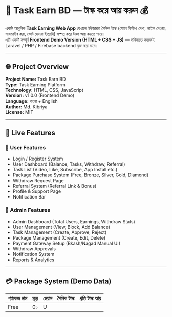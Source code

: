 # 💼 Task Earn BD — টাস্ক করে আয় করুন 💰

একটি আধুনিক **Task Earning Web App** যেখানে ইউজাররা দৈনিক টাস্ক (যেমন ভিডিও দেখা, লাইক দেওয়া, সাবস্ক্রাইব করা, ভোট দেওয়া ইত্যাদি) সম্পন্ন করে টাকা আয় করতে পারে।  
এটি একটি সম্পূর্ণ **Frontend Demo Version (HTML + CSS + JS)** — ভবিষ্যতে সহজেই Laravel / PHP / Firebase backend যুক্ত করা যাবে।

---

## 🌐 Project Overview

**Project Name:** Task Earn BD  
**Type:** Task Earning Platform  
**Technology:** HTML, CSS, JavaScript  
**Version:** v1.0.0 (Frontend Demo)  
**Language:** বাংলা + English  
**Author:** Md. Kibriya  
**License:** MIT  

---

## 🚀 Live Features

### 👤 User Features
- Login / Register System  
- User Dashboard (Balance, Tasks, Withdraw, Referral)  
- Task List (Video, Like, Subscribe, App Install etc.)  
- Package Purchase System (Free, Bronze, Silver, Gold, Diamond)  
- Withdraw Request Page  
- Referral System (Referral Link & Bonus)  
- Profile & Support Page  
- Notification Bar  

### 👑 Admin Features
- Admin Dashboard (Total Users, Earnings, Withdraw Stats)  
- User Management (View, Block, Add Balance)  
- Task Management (Create, Approve, Reject)  
- Package Management (Create, Edit, Delete)  
- Payment Gateway Setup (Bkash/Nagad Manual UI)  
- Withdraw Approvals  
- Notification System  
- Reports & Analytics  

---

## 💳 Package System (Demo Data)

| প্যাকেজ নাম | মূল্য | মেয়াদ | দৈনিক টাস্ক | প্রতি টাস্ক আয় |
|-------------|--------|--------|---------------|----------------|
| Free | 0৳ | U

